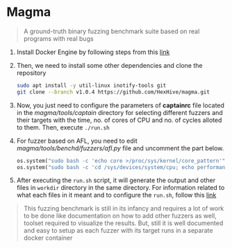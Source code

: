# Magma

> A ground-truth binary fuzzing benchmark suite based on real programs with real bugs

1. Install Docker Engine by following steps from this [link](https://docs.docker.com/engine/install/)

2. Then, we need to install some other dependencies and clone the repository

    ```bash
    sudo apt install -y util-linux inotify-tools git
    git clone --branch v1.0.4 https://github.com/HexHive/magma.git
    ```

3. Now, you just need to configure the parameters of **captainrc** file located in the *magma/tools/captain* directory for selecting different fuzzers and their targets with the time, no. of cores of CPU and no. of cycles alloted to them. Then, execute `./run.sh`

4. For fuzzer based on AFL, you need to edit *magma/tools/benchd/fuzzers/afl.py* file and uncomment the part below.

    ```python
    os.system("sudo bash -c 'echo core >/proc/sys/kernel/core_pattern'")
    os.system("sudo bash -c 'cd /sys/devices/system/cpu; echo performance | tee cpu*/cpufreq/scaling_governor'")
    ```

5. After executing the `run.sh` script, it will generate the output and other files in `workdir` directory in the same directory.
For information related to what each files in it meant and to configure the `run.sh`, follow this [link](https://hexhive.epfl.ch/magma/docs/config.html)

> This fuzzing benchmark is still in its infancy and requires a lot of work to be done like documentation on how to add other fuzzers as well, toolset required to visualize the results. But, still it is well documented and easy to setup as each fuzzer with its target runs in a separate docker container
